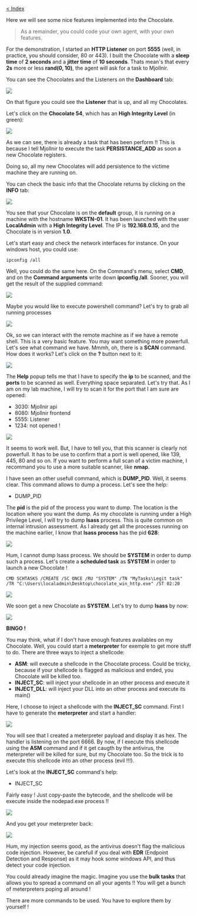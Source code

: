 [< Index](index.md)

Here we will see some nice features implemented into the Chocolate.

> As a remainder, you could code your own agent, with your own features.

For the demonstration, I started an **HTTP Listener** on port **5555** (well, in practice, you should consider, 80 or 443). I built the Chocolate with a **sleep time** of **2 seconds** and a **jitter time** of **10 seconds**. Thats mean's that every **2s** more or less **rand(0, 10)**, the agent will ask for a task to Mjollnir.

You can see the Chocolates and the Listeners on the **Dashboard** tab:

![](images/chocolate-interaction/dashboard.png)

On that figure you could see the **Listener** that is up, and all my Chocolates.

Let's click on the **Chocolate 54**, which has an **High Integrity Level** (in green):

![](images/chocolate-interaction/open_chocolate.png)

As we can see, there is already a task that has been perform !! This is because I tell Mjollnir to execute the task **PERSISTANCE_ADD** as soon a new Chocolate registers.

Doing so, all my new Chocolates will add persistence to the victime machine they are running on.

You can check the basic info that the Chocolate returns by clicking on the **INFO** tab:

![](images/chocolate-interaction/infos.png)

You see that your Chocolate is on the **default** group, it is running on a machine with the hostname **WKSTN-01**. It has been launched with the user **LocalAdmin** with a **High Integrity Level**. The IP is **192.168.0.15**, and the Chocolate is in version **1.0**.

Let's start easy and check the network interfaces for instance. On your windows host, you could use:
```
ipconfig /all
```

Well, you could do the same here. On the Command's menu, select **CMD**, and on the **Command arguments** write down **ipconfig /all**. Sooner, you will get the result of the supplied command:

![](images/chocolate-interaction/ipconfig.png)

Maybe you would like to execute powershell command? Let's try to grab all running processes

![](images/chocolate-interaction/process.png)

Ok, so we can interact with the remote machine as if we have a remote shell. This is a very basic feature. You may want something more powerfull. Let's see what command we have. Mmmh, oh, there is a **SCAN** command. How does it works? Let's click on the **?** button next to it:

![](images/chocolate-interaction/help.png)

The **Help** popup tells me that I have to specify the **ip** to be scanned, and the **ports** to be scanned as well. Everything space separated. Let's try that. As I am on my lab machine, I will try to scan it for the port that I am sure are opened:
* 3030: Mjollnir api
* 8080: Mjollnir frontend
* 5555: Listener
* 1234: not opened !

![](images/chocolate-interaction/scan.png)

It seems to work well. But, I have to tell you, that this scanner is clearly not powerfull. It has to be use to confirm that a port is well opened, like 139, 445, 80 and so on. If you want to perform a full scan of a victim machine, I recommand you to use a more suitable scanner, like **nmap**.

I have seen an other usefull command, which is **DUMP_PID**. Well, it seems clear. This command allows to dump a process. Let's see the help:
* DUMP_PID <pid> <location>

The **pid** is the pid of the process you want to dump. The location is the location where you want the dump. As my chocolate is running under a High Privilege Level, I will try to dump **lsass** process. This is quite common on internal intrusion assessment. As I already get all the processes running on the machine earlier, I know that **lsass process** has the pid **628**:

![](images/chocolate-interaction/lsass_error.png)

Hum, I cannot dump lsass process. We should be **SYSTEM** in order to dump such a process. Let's create a **scheduled task** as **SYSTEM** in order to launch a new Chocolate !
```
CMD SCHTASKS /CREATE /SC ONCE /RU "SYSTEM" /TN "MyTasks\Legit task" /TR "C:\Users\localadmin\Desktop\chocolate_win_http.exe" /ST 02:20
```

![](images/chocolate-interaction/scheduled_task.png)

We soon get a new Chocolate as **SYSTEM**. Let's try to dump **lsass** by now:

![](images/chocolate-interaction/lsass_success.png)

**BINGO !**

You may think, what if I don't have enough features availables on my Chocolate. Well, you could start a **meterpreter** for exemple to get more stuff to do. There are three ways to inject a shellcode:
* **ASM**: will execute a shellcode in the Chocolate process. Could be tricky, because if your shellcode is flagged as malicious and ended, you Chocolate will be killed too.
* **INJECT_SC**: will inject your shellcode in an other process and execute it
* **INJECT_DLL**: will inject your DLL into an other process and execute its main()

Here, I choose to inject a shellcode with the **INJECT_SC** command. First I have to generate the **meterpreter** and start a handler:

![](images/chocolate-interaction/msfconsole.png)

You will see that I created a meterpreter payload and display it as hex. The handler is listening on the port 6666. By now, if I execute this shellcode using the **ASM** command and if it get caugth by the antivirus, the meterpreter will be killed for sure, but my Chocolate too. So the trick is to execute this shellcode into an other process (evil !!!).

Let's look at the **INJECT_SC** command's help:
* INJECT_SC <bytecode>

Fairly easy ! Just copy-paste the bytecode, and the shellcode will be execute inside the nodepad.exe process !!

![](images/chocolate-interaction/inject_sc_success.png)

And you get your meterpreter back:

![](images/chocolate-interaction/meterpreter_success.png)

Hum, my injection seems good, as the antivirus doesn't flag the malicious code injection. However, be carefull if you deal with **EDR** (Endpoint Detection and Response) as it may hook some windows API, and thus detect your code injection.

You could already imagine the magic. Imagine you use the **bulk tasks** that allows you to spread a command on all your agents !! You will get a bunch of meterpreters poping all around !

There are more commands to be used. You have to explore them by yourself !